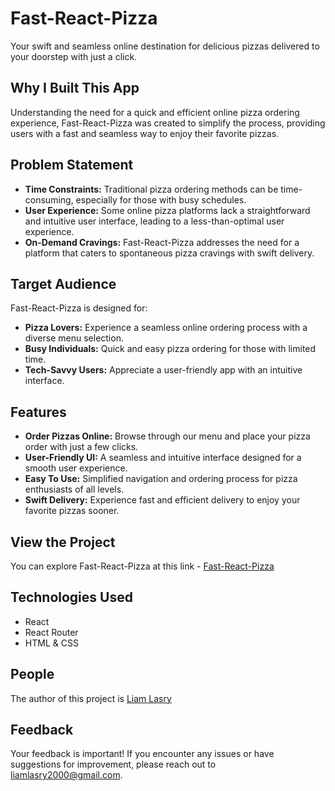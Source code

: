# Fast-React-Pizza

Your swift and seamless online destination for delicious pizzas delivered to your doorstep with just a click.

## Why I Built This App

Understanding the need for a quick and efficient online pizza ordering experience, Fast-React-Pizza was created to simplify the process, providing users with a fast and seamless way to enjoy their favorite pizzas.

## Problem Statement

- **Time Constraints:** Traditional pizza ordering methods can be time-consuming, especially for those with busy schedules.
- **User Experience:** Some online pizza platforms lack a straightforward and intuitive user interface, leading to a less-than-optimal user experience.
- **On-Demand Cravings:** Fast-React-Pizza addresses the need for a platform that caters to spontaneous pizza cravings with swift delivery.

## Target Audience

Fast-React-Pizza is designed for:

- **Pizza Lovers:** Experience a seamless online ordering process with a diverse menu selection.
- **Busy Individuals:** Quick and easy pizza ordering for those with limited time.
- **Tech-Savvy Users:** Appreciate a user-friendly app with an intuitive interface.

## Features

- **Order Pizzas Online:** Browse through our menu and place your pizza order with just a few clicks.
- **User-Friendly UI:** A seamless and intuitive interface designed for a smooth user experience.
- **Easy To Use:** Simplified navigation and ordering process for pizza enthusiasts of all levels.
- **Swift Delivery:** Experience fast and efficient delivery to enjoy your favorite pizzas sooner.

## View the Project

You can explore Fast-React-Pizza at this link - [Fast-React-Pizza](https://lightskyliam.github.io/React-Pizza/)

## Technologies Used

- React
- React Router
- HTML & CSS

## People

The author of this project is [Liam Lasry](https://lightskyliam.github.io/LightSkyPortfolio/)

## Feedback

Your feedback is important! If you encounter any issues or have suggestions for improvement, please reach out to liamlasry2000@gmail.com.
